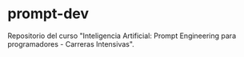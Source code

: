 # prompt-dev
Repositorio del curso "Inteligencia Artificial: Prompt Engineering para programadores - Carreras Intensivas".
